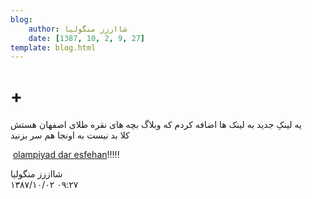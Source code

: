 ```yaml
---
blog:
    author: شااززز منگولیا
    date: [1387, 10, 2, 9, 27]
template: blog.html
---
```

# +

<div class="cnt">
یه لینکِ جدید به لینک ها اضافه کردم که وبلاگ بچه هاى نقره طلاى اصفهان هستش<br/>کلا بد نیست به اونجا هم سر بزنید<p> <a href="http://ejoi.blogfa.com/" target="_blank">olampiyad dar esfehan</a>!!!!!</p>
</div>

<div class="blog-info">
    <div class="blog-author">شااززز منگولیا</div>
    <div class="blog-date">۱۳۸۷/۱۰/۰۲ ۰۹:۲۷</div>
</div>

